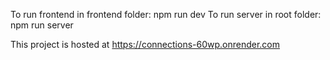 To run frontend in frontend folder: npm run dev
To run server in root folder: npm run server

This project is hosted at https://connections-60wp.onrender.com
